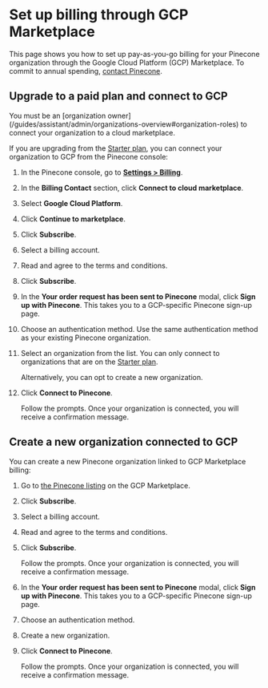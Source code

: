 # Set up billing through GCP Marketplace

This page shows you how to set up pay-as-you-go billing for your Pinecone organization through the Google Cloud Platform (GCP) Marketplace. To commit to annual spending, [contact Pinecone](https://www.pinecone.io/contact).

## Upgrade to a paid plan and connect to GCP

<Note>
  You must be an [organization owner](/guides/assistant/admin/organizations-overview#organization-roles) to connect your organization to a cloud marketplace.
</Note>

If you are upgrading from the [Starter plan](https://www.pinecone.io/pricing/), you can connect your organization to GCP from the Pinecone console:

1. In the Pinecone console, go to [**Settings > Billing**](https://app.pinecone.io/organizations/-/settings/billing).

2. In the **Billing Contact** section, click **Connect to cloud marketplace**.

3. Select **Google Cloud Platform**.

4. Click **Continue to marketplace**.

5. Click **Subscribe**.

6. Select a billing account.

7. Read and agree to the terms and conditions.

8. Click **Subscribe**.

9. In the **Your order request has been sent to Pinecone** modal, click **Sign up with Pinecone**. This takes you to a GCP-specific Pinecone sign-up page.

10. Choose an authentication method. Use the same authentication method as your existing Pinecone organization.

11. Select an organization from the list. You can only connect to organizations that are on the [Starter plan](https://www.pinecone.io/pricing/).

    Alternatively, you can opt to create a new organization.

12. Click **Connect to Pinecone**.

    Follow the prompts. Once your organization is connected, you will receive a confirmation message.

## Create a new organization connected to GCP

You can create a new Pinecone organization linked to GCP Marketplace billing:

1. Go to [the Pinecone listing](https://console.cloud.google.com/marketplace/product/pinecone-public/pinecone) on the GCP Marketplace.

2. Click **Subscribe**.

3. Select a billing account.

4. Read and agree to the terms and conditions.

5. Click **Subscribe**.

   Follow the prompts. Once your organization is connected, you will receive a confirmation message.

6. In the **Your order request has been sent to Pinecone** modal, click **Sign up with Pinecone**. This takes you to a GCP-specific Pinecone sign-up page.

7. Choose an authentication method.

8. Create a new organization.

9. Click **Connect to Pinecone**.

   Follow the prompts. Once your organization is connected, you will receive a confirmation message.
